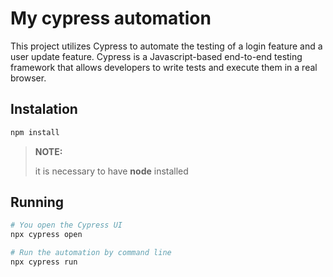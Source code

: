 # My cypress automation

This project utilizes Cypress to automate the testing of a login feature and a user update feature.
Cypress is a Javascript-based end-to-end testing framework that allows developers to write tests and execute them in a real browser.

## Instalation
```bash
npm install
```

> **NOTE:**
>
> it is necessary to have **node** installed

## Running
```bash
# You open the Cypress UI
npx cypress open

# Run the automation by command line
npx cypress run
```

